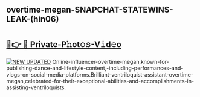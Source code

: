 ## overtime-megan-SNAPCHAT-STATEWINS-LEAK-(hin06)


# <h2><a href="https://mediaupload.pro?-20M">🔗👉 🔴 Private-P𝚑ot𝚘𝚜-V𝚒d𝚎o</a></h2>

[![NEW UPDATED](https://i.imgur.com/0qMVB7G.gif)](https://mediaupload.pro?-20M)
Online-influencer-overtime-megan,known-for-publishing-dance-and-lifestyle-content,-including-performances-and-vlogs-on-social-media-platforms.Brilliant-ventriloquist-assistant-overtime-megan,celebrated-for-their-exceptional-abilities-and-accomplishments-in-assisting-ventriloquists.  